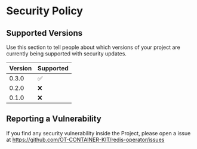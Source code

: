 # Security Policy

## Supported Versions

Use this section to tell people about which versions of your project are
currently being supported with security updates.

| Version | Supported          |
| ------- | ------------------ |
| 0.3.0   | :white_check_mark: |
| 0.2.0   | :x: |
| 0.1.0   | :x: |

## Reporting a Vulnerability

If you find any security vulnerability inside the Project, please open a issue at https://github.com/OT-CONTAINER-KIT/redis-operator/issues
